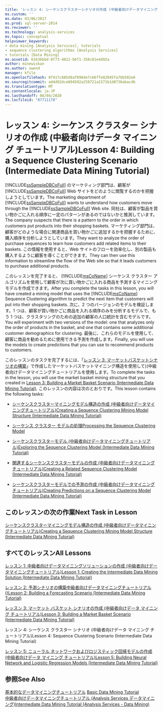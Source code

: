 ```yaml
---
title: 'レッスン 4: シーケンスクラスターシナリオの作成 (中級者向けデータマイニングチュートリアル) |Microsoft Docs'
ms.custom: ''
ms.date: 03/06/2017
ms.prod: sql-server-2014
ms.reviewer: ''
ms.technology: analysis-services
ms.topic: conceptual
helpviewer_keywords:
- data mining [Analysis Services], tutorials
- sequence clustering algorithms [Analysis Services]
- tutorials [Data Mining]
ms.assetid: 63436bbd-0f73-4012-b6f1-358c81e4d92a
author: minewiskan
ms.author: owend
manager: kfile
ms.openlocfilehash: 0f417c685d8af898de7c66ffe82045fa76b582e6
ms.sourcegitcommit: ad4d92dce894592a259721a1571b1d8736abacdb
ms.translationtype: MT
ms.contentlocale: ja-JP
ms.lasthandoff: 08/04/2020
ms.locfileid: "87711178"
---
```

# <a name="lesson-4-building-a-sequence-clustering-scenario-intermediate-data-mining-tutorial"></a><span data-ttu-id="59304-102">レッスン 4: シーケンス クラスター シナリオの作成 (中級者向けデータ マイニング チュートリアル)</span><span class="sxs-lookup"><span data-stu-id="59304-102">Lesson 4: Building a Sequence Clustering Scenario (Intermediate Data Mining Tutorial)</span></span>
  <span data-ttu-id="59304-103">[!INCLUDE[ssSampleDBCoFull](../includes/sssampledbcofull-md.md)] のマーケティング部門は、顧客が [!INCLUDE[ssSampleDBCoFull](../includes/sssampledbcofull-md.md)] Web サイトをどのように閲覧するのかを把握しようとしています。</span><span class="sxs-lookup"><span data-stu-id="59304-103">The marketing department of [!INCLUDE[ssSampleDBCoFull](../includes/sssampledbcofull-md.md)] wants to understand how customers move through the [!INCLUDE[ssSampleDBCoFull](../includes/sssampledbcofull-md.md)] Web site.</span></span> <span data-ttu-id="59304-104">同社は、顧客が製品を買い物かごに入れる順序に一定のパターンがあるのではないかと推測しています。</span><span class="sxs-lookup"><span data-stu-id="59304-104">The company suspects that there is a pattern to the order in which customers put products into their shopping baskets.</span></span> <span data-ttu-id="59304-105">マーケティング部門は、顧客がどのような場合に関連商品を買い物かごに追加するかを把握するために、購入順序を分析しようとしています。</span><span class="sxs-lookup"><span data-stu-id="59304-105">They want to analyze the order of purchase sequences to learn how customers add related items to their baskets.</span></span> <span data-ttu-id="59304-106">この情報を使用すると、Web サイトのフローを効率化し、別の製品も購入するように顧客を導くことができます。</span><span class="sxs-lookup"><span data-stu-id="59304-106">They can then use this information to streamline the flow of the Web site so that it leads customers to purchase additional products.</span></span>  
  
 <span data-ttu-id="59304-107">このレッスンを完了すると、 [!INCLUDE[msCoName](../includes/msconame-md.md)] シーケンス クラスター アルゴリズムを使用して顧客が次に買い物かごに入れる商品を予測するマイニング モデルを作成できます。</span><span class="sxs-lookup"><span data-stu-id="59304-107">After you complete the tasks in this lesson, you will have created a mining model that uses the [!INCLUDE[msCoName](../includes/msconame-md.md)] Sequence Clustering algorithm to predict the next item that customers will put into their shopping baskets.</span></span> <span data-ttu-id="59304-108">次に、2 つのバージョンのモデルを検証します。1 つは、顧客が買い物かごに商品を入れる順序のみを分析するモデルで、もう 1 つは、クラスタリングのための追加の顧客の人口統計を含むモデルです。</span><span class="sxs-lookup"><span data-stu-id="59304-108">You will experiment with two versions of the model: one that analyzes only the order of products in the basket, and one that contains some additional customer demographics for clustering.</span></span> <span data-ttu-id="59304-109">最後に、これらのモデルを使用して、顧客に商品を勧めるために使用できる予測を作成します。</span><span class="sxs-lookup"><span data-stu-id="59304-109">Finally, you will use the models to create predictions that you can use to recommend products to customers.</span></span>  
  
 <span data-ttu-id="59304-110">このレッスンのタスクを完了するには、「[レッスン 3: マーケットバスケットシナリオの構築](../../2014/tutorials/lesson-3-building-a-market-basket-scenario-intermediate-data-mining-tutorial.md)」で作成したマーケットバスケットマイニング構造を使用して&#41;&#40;中級者向けデータマイニングチュートリアルを使用します。</span><span class="sxs-lookup"><span data-stu-id="59304-110">To complete the tasks in the lesson, you will use the market basket mining structure that you created in [Lesson 3: Building a Market Basket Scenario &#40;Intermediate Data Mining Tutorial&#41;](../../2014/tutorials/lesson-3-building-a-market-basket-scenario-intermediate-data-mining-tutorial.md).</span></span> <span data-ttu-id="59304-111">このレッスンの内容は次のとおりです。</span><span class="sxs-lookup"><span data-stu-id="59304-111">This lesson contains the following tasks:</span></span>  
  
-   [<span data-ttu-id="59304-112">シーケンスクラスターマイニングモデル構造の作成 &#40;中級者向けデータマイニングチュートリアル&#41;</span><span class="sxs-lookup"><span data-stu-id="59304-112">Creating a Sequence Clustering Mining Model Structure &#40;Intermediate Data Mining Tutorial&#41;</span></span>](../../2014/tutorials/create-sequence-clustering-mining-model-intermediate-data-mining.md)  
  
-   [<span data-ttu-id="59304-113">シーケンス クラスター モデルの処理</span><span class="sxs-lookup"><span data-stu-id="59304-113">Processing the Sequence Clustering Model</span></span>](../../2014/tutorials/processing-the-sequence-clustering-model.md)  
  
-   [<span data-ttu-id="59304-114">シーケンスクラスターモデル &#40;中級者向けデータマイニングチュートリアル&#41;</span><span class="sxs-lookup"><span data-stu-id="59304-114">Exploring the Sequence Clustering Model &#40;Intermediate Data Mining Tutorial&#41;</span></span>](../../2014/tutorials/exploring-the-sequence-clustering-model-intermediate-data-mining-tutorial.md)  
  
-   [<span data-ttu-id="59304-115">関連するシーケンスクラスターモデルの作成 &#40;中級者向けデータマイニングチュートリアル&#41;</span><span class="sxs-lookup"><span data-stu-id="59304-115">Creating a Related Sequence Clustering Model &#40;Intermediate Data Mining Tutorial&#41;</span></span>](../../2014/tutorials/creating-a-related-sequence-clustering-model-intermediate-data-mining-tutorial.md)  
  
-   [<span data-ttu-id="59304-116">シーケンスクラスターモデルでの予測の作成 &#40;中級者向けデータマイニングチュートリアル&#41;</span><span class="sxs-lookup"><span data-stu-id="59304-116">Creating Predictions on a Sequence Clustering Model &#40;Intermediate Data Mining Tutorial&#41;</span></span>](../../2014/tutorials/create-predictions-on-model-intermediate-data-mining-tutorial.md)  
  
## <a name="next-task-in-lesson"></a><span data-ttu-id="59304-117">このレッスンの次の作業</span><span class="sxs-lookup"><span data-stu-id="59304-117">Next Task in Lesson</span></span>  
 [<span data-ttu-id="59304-118">シーケンスクラスターマイニングモデル構造の作成 &#40;中級者向けデータマイニングチュートリアル&#41;</span><span class="sxs-lookup"><span data-stu-id="59304-118">Creating a Sequence Clustering Mining Model Structure &#40;Intermediate Data Mining Tutorial&#41;</span></span>](../../2014/tutorials/create-sequence-clustering-mining-model-intermediate-data-mining.md)  
  
## <a name="all-lessons"></a><span data-ttu-id="59304-119">すべてのレッスン</span><span class="sxs-lookup"><span data-stu-id="59304-119">All Lessons</span></span>  
 [<span data-ttu-id="59304-120">レッスン 1: 中級者向けデータマイニングソリューションの作成 &#40;中級者向けデータマイニングチュートリアル&#41;</span><span class="sxs-lookup"><span data-stu-id="59304-120">Lesson 1: Creating the Intermediate Data Mining Solution &#40;Intermediate Data Mining Tutorial&#41;</span></span>](../../2014/tutorials/lesson-1-create-solution-intermediate-data-mining-tutorial.md)  
  
 [<span data-ttu-id="59304-121">レッスン 2: 予測シナリオの構築中級者向けデータマイニングチュートリアル &#40;&#41;</span><span class="sxs-lookup"><span data-stu-id="59304-121">Lesson 2: Building a Forecasting Scenario &#40;Intermediate Data Mining Tutorial&#41;</span></span>](../../2014/tutorials/lesson-2-building-a-forecasting-scenario-intermediate-data-mining-tutorial.md)  
  
 [<span data-ttu-id="59304-122">レッスン 3: マーケット バスケット シナリオの作成 (中級者向けデータ マイニング チュートリアル)</span><span class="sxs-lookup"><span data-stu-id="59304-122">Lesson 3: Building a Market Basket Scenario &#40;Intermediate Data Mining Tutorial&#41;</span></span>](../../2014/tutorials/lesson-3-building-a-market-basket-scenario-intermediate-data-mining-tutorial.md)  
  
 <span data-ttu-id="59304-123">レッスン 4: シーケンス クラスター シナリオ (中級者向けデータ マイニング チュートリアル)</span><span class="sxs-lookup"><span data-stu-id="59304-123">Lesson 4: Sequence Clustering Scenario (Intermediate Data Mining Tutorial)</span></span>  
  
 [<span data-ttu-id="59304-124">レッスン 5: ニューラル ネットワークおよびロジスティック回帰モデルの作成 &#40;中級者向けデータ マイニング チュートリアル&#41;</span><span class="sxs-lookup"><span data-stu-id="59304-124">Lesson 5: Building Neural Network and Logistic Regression Models &#40;Intermediate Data Mining Tutorial&#41;</span></span>](../../2014/tutorials/lesson-5-build-models-intermediate-data-mining-tutorial.md)  
  
## <a name="see-also"></a><span data-ttu-id="59304-125">参照</span><span class="sxs-lookup"><span data-stu-id="59304-125">See Also</span></span>  
 <span data-ttu-id="59304-126">[基本的なデータマイニングチュートリアル](../../2014/tutorials/basic-data-mining-tutorial.md) </span><span class="sxs-lookup"><span data-stu-id="59304-126">[Basic Data Mining Tutorial](../../2014/tutorials/basic-data-mining-tutorial.md) </span></span>  
 [<span data-ttu-id="59304-127">中級者向けデータマイニングチュートリアル &#40;Analysis Services データマイニング&#41;</span><span class="sxs-lookup"><span data-stu-id="59304-127">Intermediate Data Mining Tutorial &#40;Analysis Services - Data Mining&#41;</span></span>](../../2014/tutorials/intermediate-data-mining-tutorial-analysis-services-data-mining.md)  
  
  
